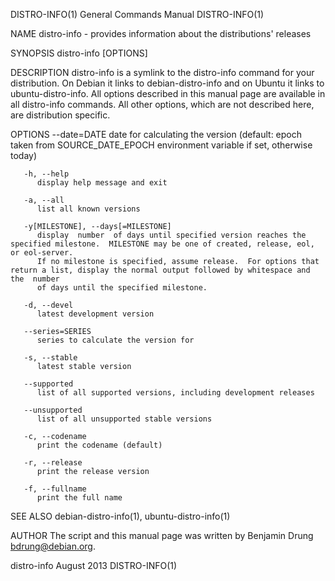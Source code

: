 DISTRO-INFO(1)							    General Commands Manual							DISTRO-INFO(1)

NAME
       distro-info - provides information about the distributions' releases

SYNOPSIS
       distro-info [OPTIONS]

DESCRIPTION
       distro-info  is	a  symlink  to	the  distro-info  command  for	your distribution.  On Debian it links to debian-distro-info and on Ubuntu it links to
       ubuntu-distro-info.  All options described in this manual page are available in all distro-info commands. All other options, which  are	not  described
       here, are distribution specific.

OPTIONS
       --date=DATE
	      date for calculating the version (default: epoch taken from SOURCE_DATE_EPOCH environment variable if set, otherwise today)

       -h, --help
	      display help message and exit

       -a, --all
	      list all known versions

       -y[MILESTONE], --days[=MILESTONE]
	      display  number  of days until specified version reaches the specified milestone.	 MILESTONE may be one of created, release, eol, or eol-server.
	      If no milestone is specified, assume release.  For options that return a list, display the normal output followed by whitespace and  the	number
	      of days until the specified milestone.

       -d, --devel
	      latest development version

       --series=SERIES
	      series to calculate the version for

       -s, --stable
	      latest stable version

       --supported
	      list of all supported versions, including development releases

       --unsupported
	      list of all unsupported stable versions

       -c, --codename
	      print the codename (default)

       -r, --release
	      print the release version

       -f, --fullname
	      print the full name

SEE ALSO
       debian-distro-info(1), ubuntu-distro-info(1)

AUTHOR
       The script and this manual page was written by Benjamin Drung <bdrung@debian.org>.

distro-info								  August 2013								DISTRO-INFO(1)
